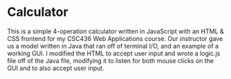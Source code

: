# Calculator
This is a simple 4-operation calculator written in JavaScript with an HTML & CSS
frontend for my CSC436 Web Applications course. Our instructor gave us a 
model written in Java that ran off of terminal I/O, and an example of a working
GUI. I modified the HTML to accept user input and wrote a logic.js file off of
the Java file, modifying it to listen for both mouse clicks on the GUI and 
to also accept user input. 